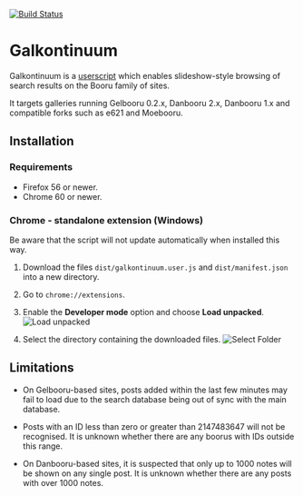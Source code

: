 [![Build Status](https://travis-ci.com/bipface/galkontinuum.svg?branch=master)](https://travis-ci.com/bipface/galkontinuum)
# Galkontinuum
Galkontinuum is a [userscript][1] which enables slideshow-style browsing of
search results on the Booru family of sites.

It targets galleries running Gelbooru 0.2.x, Danbooru 2.x, Danbooru 1.x and
compatible forks such as e621 and Moebooru.

[1]: https://en.wikipedia.org/wiki/Userscript

## Installation

### Requirements

- Firefox 56 or newer.
- Chrome 60 or newer.

### Chrome - standalone extension (Windows)

Be aware that the script will not update automatically when installed this way.

1. Download the files `dist/galkontinuum.user.js` and `dist/manifest.json`
into a new directory.

2. Go to `chrome://extensions`.

3. Enable the **Developer mode** option and choose **Load unpacked**.
![Load unpacked](https://i.imgur.com/RDu11ts.png)

4. Select the directory containing the downloaded files.
![Select Folder](https://i.imgur.com/mvJnMHQ.png)

## Limitations

- On Gelbooru-based sites, posts added within the last few minutes may fail to
load due to the search database being out of sync with the main database.

- Posts with an ID less than zero or greater than 2147483647 will not be
recognised. It is unknown whether there are any boorus with IDs outside this
range.

- On Danbooru-based sites, it is suspected that only up to 1000 notes will be
shown on any single post. It is unknown whether there are any posts with over
1000 notes.
